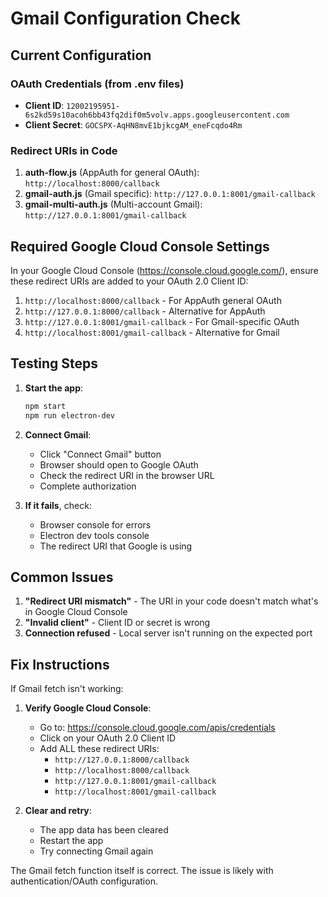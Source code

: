 # Gmail Configuration Check

## Current Configuration

### OAuth Credentials (from .env files)
- **Client ID**: `12002195951-6s2kd59s10acoh6bb43fq2dif0m5volv.apps.googleusercontent.com`
- **Client Secret**: `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`

### Redirect URIs in Code
1. **auth-flow.js** (AppAuth for general OAuth): `http://localhost:8000/callback`
2. **gmail-auth.js** (Gmail specific): `http://127.0.0.1:8001/gmail-callback`
3. **gmail-multi-auth.js** (Multi-account Gmail): `http://127.0.0.1:8001/gmail-callback`

## Required Google Cloud Console Settings

In your Google Cloud Console (https://console.cloud.google.com/), ensure these redirect URIs are added to your OAuth 2.0 Client ID:

1. `http://localhost:8000/callback` - For AppAuth general OAuth
2. `http://127.0.0.1:8000/callback` - Alternative for AppAuth
3. `http://127.0.0.1:8001/gmail-callback` - For Gmail-specific OAuth
4. `http://localhost:8001/gmail-callback` - Alternative for Gmail

## Testing Steps

1. **Start the app**:
   ```bash
   npm start
   npm run electron-dev
   ```

2. **Connect Gmail**:
   - Click "Connect Gmail" button
   - Browser should open to Google OAuth
   - Check the redirect URI in the browser URL
   - Complete authorization

3. **If it fails**, check:
   - Browser console for errors
   - Electron dev tools console
   - The redirect URI that Google is using

## Common Issues

1. **"Redirect URI mismatch"** - The URI in your code doesn't match what's in Google Cloud Console
2. **"Invalid client"** - Client ID or secret is wrong
3. **Connection refused** - Local server isn't running on the expected port

## Fix Instructions

If Gmail fetch isn't working:

1. **Verify Google Cloud Console**:
   - Go to: https://console.cloud.google.com/apis/credentials
   - Click on your OAuth 2.0 Client ID
   - Add ALL these redirect URIs:
     - `http://127.0.0.1:8000/callback`
     - `http://localhost:8000/callback`
     - `http://127.0.0.1:8001/gmail-callback`
     - `http://localhost:8001/gmail-callback`

2. **Clear and retry**:
   - The app data has been cleared
   - Restart the app
   - Try connecting Gmail again

The Gmail fetch function itself is correct. The issue is likely with authentication/OAuth configuration.